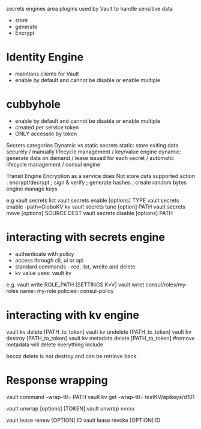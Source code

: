 secrets engines area plugins used by Vault to handle sensitive data
- store
- generate
- Encrypt

# Identity Engine
- maintians clients for Vault
- enable by default and cannot be disable or enable multiple

# cubbyhole
- enable by default and cannot be disable or enable multiple
- created per service token
- ONLY accessile by token

Secrets categories
Dynamic vs static secrets
static: store exiting data securely / manually lifecycle management / key/value engine
dynamic: generate data on demand / lease issued for each secret / automatic lifecycle management / consul engine

Transit Engine
Encryption as a service
does Not store data
supported action : encrypt/decrypt ; sign & verify ; generate hashes ; create random bytes
engine manage keys

e.g
vault secrets list
vault secrets enable [options] TYPE
vault secrets enable -path=GloboKV kv
vault secrets tune [option] PATH
vault secrets move [options] SOURCE DEST
vault secrets disable [options] PATH

# interacting with secrets engine
- authenticate with policy
- access through cli, ui or api
- standard commands - red, list, wreite and delete
- kv value uses: vault kv

e.g.
vault write ROLE_PATH [SETTINGS K=V]
vault wriet consul/roles/my-roles name=my-role policies=consul-policy

# interacting with kv engine

vault kv delete [PATH_to_token]
vault kv undelete [PATH_to_token]
vault kv destroy [PATH_to_token]
vault kv metadata delete [PATH_to_token]  #remove metadata will delete everything include

becoz delete is not destroy and can be retrieve back. 

# Response wrapping
<!-- request wrapping for any command -->
vault command -wrap-ttl=<duration> PATH
vault kv get -wrap-ttl=<duration> testKV/apikeys/d101

<!-- unwrap using the issued token -->
vault unwrap [options] [TOKEN]
vault unwrap xxxxx

vault lease renew [OPTION] ID
vault lease revoke [OPTION] ID
